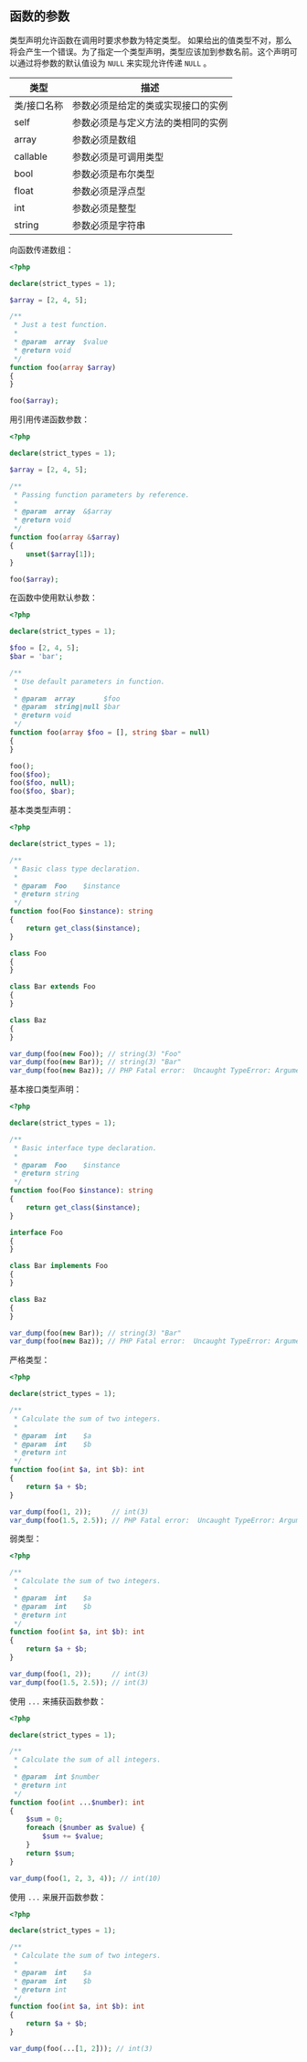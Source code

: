 ## 函数的参数

类型声明允许函数在调用时要求参数为特定类型。 如果给出的值类型不对，那么将会产生一个错误。为了指定一个类型声明，类型应该加到参数名前。这个声明可以通过将参数的默认值设为 `NULL` 来实现允许传递 `NULL` 。

| 类型        | 描述                               |
| ----------- | ---------------------------------- |
| 类/接口名称 | 参数必须是给定的类或实现接口的实例 |
| self        | 参数必须是与定义方法的类相同的实例 |
| array       | 参数必须是数组                     |
| callable    | 参数必须是可调用类型               |
| bool        | 参数必须是布尔类型                 |
| float       | 参数必须是浮点型                   |
| int         | 参数必须是整型                     |
| string      | 参数必须是字符串                   |

向函数传递数组：

```php
<?php

declare(strict_types = 1);

$array = [2, 4, 5];

/**
 * Just a test function.
 *
 * @param  array  $value
 * @return void
 */
function foo(array $array)
{
}

foo($array);

```

用引用传递函数参数：

```php
<?php

declare(strict_types = 1);

$array = [2, 4, 5];

/**
 * Passing function parameters by reference.
 *
 * @param  array  &$array
 * @return void
 */
function foo(array &$array)
{
    unset($array[1]);
}

foo($array);

```

在函数中使用默认参数：

```php
<?php

declare(strict_types = 1);

$foo = [2, 4, 5];
$bar = 'bar';

/**
 * Use default parameters in function.
 *
 * @param  array       $foo
 * @param  string|null $bar
 * @return void
 */
function foo(array $foo = [], string $bar = null)
{
}

foo();
foo($foo);
foo($foo, null);
foo($foo, $bar);

```

基本类类型声明：

```php
<?php

declare(strict_types = 1);

/**
 * Basic class type declaration.
 *
 * @param  Foo    $instance
 * @return string
 */
function foo(Foo $instance): string
{
    return get_class($instance);
}

class Foo
{
}

class Bar extends Foo
{
}

class Baz
{
}

var_dump(foo(new Foo)); // string(3) "Foo"
var_dump(foo(new Bar)); // string(3) "Bar"
var_dump(foo(new Baz)); // PHP Fatal error:  Uncaught TypeError: Argument 1 passed to foo() must be an instance of Foo, instance of Baz given.

```

基本接口类型声明：

```php
<?php

declare(strict_types = 1);

/**
 * Basic interface type declaration.
 *
 * @param  Foo    $instance
 * @return string
 */
function foo(Foo $instance): string
{
    return get_class($instance);
}

interface Foo
{
}

class Bar implements Foo
{
}

class Baz
{
}

var_dump(foo(new Bar)); // string(3) "Bar"
var_dump(foo(new Baz)); // PHP Fatal error:  Uncaught TypeError: Argument 1 passed to foo() must implement interface Foo, instance of Baz given.

```

严格类型：

```php
<?php

declare(strict_types = 1);

/**
 * Calculate the sum of two integers.
 *
 * @param  int    $a
 * @param  int    $b
 * @return int
 */
function foo(int $a, int $b): int
{
    return $a + $b;
}

var_dump(foo(1, 2));     // int(3)
var_dump(foo(1.5, 2.5)); // PHP Fatal error:  Uncaught TypeError: Argument 1 passed to foo() must be of the type int, float given.

```

弱类型：

```php
<?php

/**
 * Calculate the sum of two integers.
 *
 * @param  int    $a
 * @param  int    $b
 * @return int
 */
function foo(int $a, int $b): int
{
    return $a + $b;
}

var_dump(foo(1, 2));     // int(3)
var_dump(foo(1.5, 2.5)); // int(3)

```

使用 `...` 来捕获函数参数：

```php
<?php

declare(strict_types = 1);

/**
 * Calculate the sum of all integers.
 *
 * @param  int $number
 * @return int
 */
function foo(int ...$number): int
{
    $sum = 0;
    foreach ($number as $value) {
        $sum += $value;
    }
    return $sum;
}

var_dump(foo(1, 2, 3, 4)); // int(10)

```

使用 `...` 来展开函数参数：

```php
<?php

declare(strict_types = 1);

/**
 * Calculate the sum of two integers.
 *
 * @param  int    $a
 * @param  int    $b
 * @return int
 */
function foo(int $a, int $b): int
{
    return $a + $b;
}

var_dump(foo(...[1, 2])); // int(3)

```


